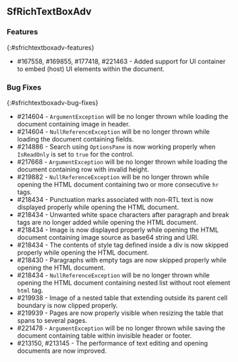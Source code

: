 ## SfRichTextBoxAdv

### Features
{:#sfrichtextboxadv-features}
* \#167558, \#169855, \#177418, \#221463 - Added support for UI container to embed (host) UI elements within the document.

### Bug Fixes
{:#sfrichtextboxadv-bug-fixes}
* \#214604 - `ArgumentException` will be no longer thrown while loading the document containing image in header.
* \#214604 - `NullReferenceException` will be no longer thrown while loading the document containing fields.
* \#214886 - Search using `OptionsPane` is now working properly when `IsReadOnly` is set to `true` for the control.
* \#217668 - `ArgumentException` will be no longer thrown while loading the document containing row with invalid height.
* \#219882 - `NullReferenceException` will be no longer thrown while opening the HTML document containing two or more consecutive `hr` tags.
* \#218434 - Punctuation marks associated with non-RTL text is now displayed properly while opening the HTML document.
* \#218434 - Unwanted white space characters after paragraph and break tags are no longer added while opening the HTML document.
* \#218434 - Image is now displayed properly while opening the HTML document containing image source as base64 string and URI.
* \#218434 - The contents of style tag defined inside a div is now skipped properly while opening the HTML document.
* \#218430 - Paragraphs with empty tags are now skipped properly while opening the HTML document.
* \#218434 - `NullReferenceException` will be no longer thrown while opening the HTML document containing nested list without root element `html` tag.
* \#219938 - Image of a nested table that extending outside its parent cell boundary is now clipped properly.
* \#219939 - Pages are now properly visible when resizing the table that spans to several pages.
* \#221478 - `ArgumentException` will be no longer thrown while saving the document containing table within invisible header or footer.
* \#213150, \#213145 - The performance of text editing and opening documents are now improved.